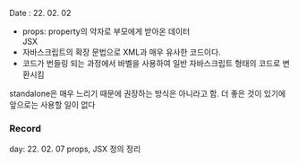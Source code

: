 Date : 22. 02. 02

- props: property의 약자로 부모에게 받아온 데이터  
  JSX
- 자바스크립트의 확장 문법으로 XML과 매우 유사한 코드이다.
- 코드가 번들링 되는 과정에서 바벨을 사용하여 일반 자바스크립트 형태의 코드로 변환시킴

standalone은 매우 느리기 때문에 권장하는 방식은 아니라고 함. 더 좋은 것이 있기에 앞으로는 사용할 일이 없다

### Record

day: 22. 02. 07 props, JSX 정의 정리

